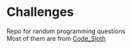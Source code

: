 # Challenges
Repo for random programming questions
<br>
Most of them are from <a href="https://slothbytes.beehiiv.com/subscribe?ref=HMRl0MY9in">Code_Sloth</a>
